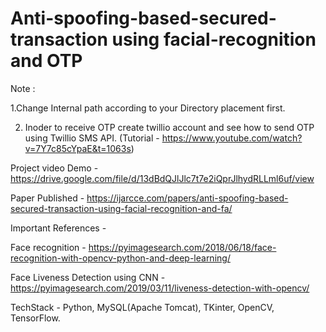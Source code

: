 # Anti-spoofing-based-secured-transaction using facial-recognition and OTP

Note : 

1.Change Internal path according to your Directory placement first.

2. Inoder to receive OTP create twillio account and see how to send OTP using Twillio SMS API. (Tutorial - https://www.youtube.com/watch?v=7Y7c85cYpaE&t=1063s)

Project video Demo - https://drive.google.com/file/d/13dBdQJlJlc7t7e2iQprJlhydRLLml6uf/view

Paper Published - https://ijarcce.com/papers/anti-spoofing-based-secured-transaction-using-facial-recognition-and-fa/

Important References -

Face recognition - https://pyimagesearch.com/2018/06/18/face-recognition-with-opencv-python-and-deep-learning/

Face Liveness Detection using CNN - https://pyimagesearch.com/2019/03/11/liveness-detection-with-opencv/

TechStack - Python, MySQL(Apache Tomcat), TKinter, OpenCV, TensorFlow.
